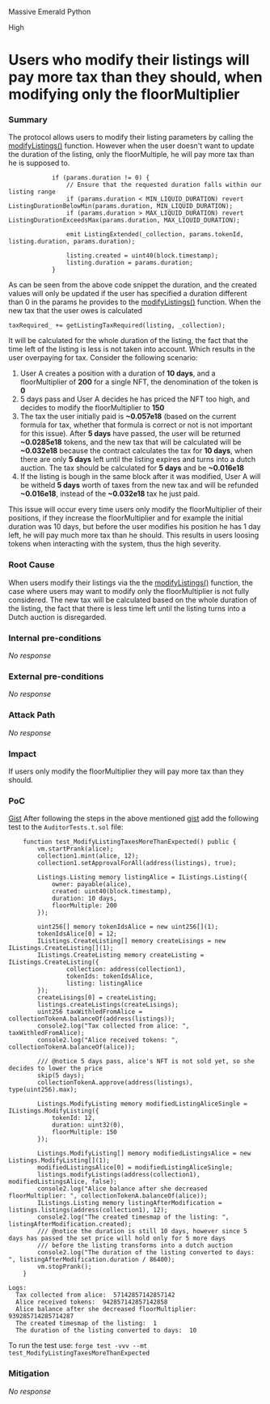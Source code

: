 Massive Emerald Python

High

# Users who modify their listings will pay more tax than they should, when modifying only the floorMultiplier

### Summary

The protocol allows users to modify their listing parameters by calling the [modifyListings()](https://github.com/sherlock-audit/2024-08-flayer/blob/main/flayer/src/contracts/Listings.sol#L303-L384) function. However when the user doesn't want to update the duration of the listing, only the floorMultiple, he will pay more tax than he is supposed to. 
```solidity
            if (params.duration != 0) {
                // Ensure that the requested duration falls within our listing range
                if (params.duration < MIN_LIQUID_DURATION) revert ListingDurationBelowMin(params.duration, MIN_LIQUID_DURATION);
                if (params.duration > MAX_LIQUID_DURATION) revert ListingDurationExceedsMax(params.duration, MAX_LIQUID_DURATION);

                emit ListingExtended(_collection, params.tokenId, listing.duration, params.duration);

                listing.created = uint40(block.timestamp);
                listing.duration = params.duration;
            }
``` 
As can be seen from the above code snippet the duration, and the created values will only be updated if the user has specified a duration different than 0 in the params he provides to the [modifyListings()](https://github.com/sherlock-audit/2024-08-flayer/blob/main/flayer/src/contracts/Listings.sol#L303-L384) function. When the new tax that the user owes is calculated
```solidity
taxRequired_ += getListingTaxRequired(listing, _collection);
```
It will be calculated for the whole duration of the listing, the fact that the time left of the listing is less is not taken into account. Which results in the user overpaying for tax. Consider the following scenario:
1. User A creates a position with a duration of **10 days**, and a floorMultiplier of **200** for a single NFT, the denomination of the token is **0**
2. 5 days pass and User A decides he has priced the NFT too high, and decides to modify the floorMultiplier to **150**
3. The tax the user initially paid is **~0.057e18** (based on the current formula for tax, whether that formula is correct or not is not important for this issue). After **5 days** have passed, the user will be returned **~0.0285e18** tokens, and the new tax that will be calculated will be **~0.032e18** because the contract calculates the tax for **10 days**, when there are only **5 days** left until the listing expires and turns into a dutch auction. The tax should be calculated for **5 days** and be **~0.016e18**
4. If the listing is bough in the same block after it was modified, User A will be witheld **5 days** worth of taxes from the new tax and will be refunded **~0.016e18**, instead of the **~0.032e18** tax he just paid.

This issue will occur every time  users only modify the floorMultiplier of their positions, if they increase the floorMultiplier  and for example the initial duration was 10 days, but before the user modifies his position he has 1 day left, he will pay much more tax than he should. This results in users loosing tokens when interacting with the system, thus the high severity. 

### Root Cause

When users modify their listings via the the [modifyListings()](https://github.com/sherlock-audit/2024-08-flayer/blob/main/flayer/src/contracts/Listings.sol#L303-L384) function, the case where users may want to modify only the floorMultiplier is not fully considered. The new tax will be calculated based on the whole duration of the listing, the fact that there is less time left until the listing turns into a Dutch auction is disregarded. 

### Internal pre-conditions

_No response_

### External pre-conditions

_No response_

### Attack Path

_No response_

### Impact

If users only modify the floorMultiplier they will pay more tax than they should. 

### PoC

[Gist](https://gist.github.com/AtanasDimulski/95fe424bd5c38a08b7d12cc5c3911878)
After following the steps in the above mentioned [gist](https://gist.github.com/AtanasDimulski/95fe424bd5c38a08b7d12cc5c3911878) add the following test to the ``AuditorTests.t.sol`` file:

```solidity
    function test_ModifyListingTaxesMoreThanExpected() public {
        vm.startPrank(alice);
        collection1.mint(alice, 12);
        collection1.setApprovalForAll(address(listings), true);
        
        Listings.Listing memory listingAlice = IListings.Listing({
            owner: payable(alice),
            created: uint40(block.timestamp),
            duration: 10 days,
            floorMultiple: 200
        });

        uint256[] memory tokenIdsAlice = new uint256[](1);
        tokenIdsAlice[0] = 12;
        IListings.CreateListing[] memory createLisings = new IListings.CreateListing[](1);       
        IListings.CreateListing memory createListing = IListings.CreateListing({
                collection: address(collection1),
                tokenIds: tokenIdsAlice,
                listing: listingAlice
        });
        createLisings[0] = createListing;
        listings.createListings(createLisings);  
        uint256 taxWithledFromAlice = collectionTokenA.balanceOf(address(listings));
        console2.log("Tax collected from alice: ", taxWithledFromAlice);
        console2.log("Alice received tokens: ", collectionTokenA.balanceOf(alice));

        /// @notice 5 days pass, alice's NFT is not sold yet, so she decides to lower the price
        skip(5 days);
        collectionTokenA.approve(address(listings), type(uint256).max);

        Listings.ModifyListing memory modifiedListingAliceSingle = IListings.ModifyListing({
            tokenId: 12,
            duration: uint32(0),
            floorMultiple: 150
        });

        Listings.ModifyListing[] memory modifiedListingsAlice = new Listings.ModifyListing[](1);
        modifiedListingsAlice[0] = modifiedListingAliceSingle;
        listings.modifyListings(address(collection1), modifiedListingsAlice, false);
        console2.log("Alice balance after she decreased floorMultiplier: ", collectionTokenA.balanceOf(alice));
        IListings.Listing memory listingAfterModification = listings.listings(address(collection1), 12);
        console2.log("The created timesmap of the listing: ", listingAfterModification.created);
        /// @notice the duration is still 10 days, however since 5 days has passed the set price will hold only for 5 more days
        /// before the listing transforms into a dutch auction
        console2.log("The duration of the listing converted to days: ", listingAfterModification.duration / 86400);
        vm.stopPrank();
    }
```

```solidity
Logs:
  Tax collected from alice:  57142857142857142
  Alice received tokens:  942857142857142858
  Alice balance after she decreased floorMultiplier:  939285714285714287
  The created timesmap of the listing:  1
  The duration of the listing converted to days:  10
```

To run the test use: ``forge test -vvv --mt test_ModifyListingTaxesMoreThanExpected``

### Mitigation

_No response_